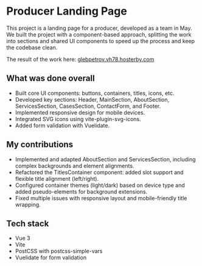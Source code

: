 # Producer Landing Page
This project is a landing page for a producer, developed as a team in May. We built the project with a component-based approach, splitting the work into sections and shared UI components to speed up the process and keep the codebase clean.

The result of the work here: [glebpetrov.vh78.hosterby.com](glebpetrov.vh78.hosterby.com)

## What was done overall
- Built core UI components: buttons, containers, titles, icons, etc.
- Developed key sections: Header, MainSection, AboutSection, ServicesSection, CasesSection, ContactForm, and Footer.
- Implemented responsive design for mobile devices.
- Integrated SVG icons using vite-plugin-svg-icons.
- Added form validation with Vuelidate.

## My contributions
- Implemented and adapted AboutSection and ServicesSection, including complex backgrounds and element alignments.
- Refactored the TitlesContainer component: added slot support and flexible title alignment (left/right).
- Configured container themes (light/dark) based on device type and added pseudo-elements for background extensions.
- Fixed multiple issues with responsive layout and mobile-friendly title wrapping.

## Tech stack
- Vue 3
- Vite
- PostCSS with postcss-simple-vars
- Vuelidate for form validation
